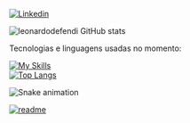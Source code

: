 [![Linkedin](https://img.shields.io/badge/LinkedIn-0077B5?style=for-the-badge&logo=linkedin&logoColor=white)](https://www.linkedin.com/in/leonardo-defendi-prado-337275189/)

![leonardodefendi GitHub stats](https://github-readme-stats.vercel.app/api?username=leonardodefendi&show_icons=true&theme=tokyonight)

Tecnologias e linguagens usadas no momento:

[![My Skills](https://skillicons.dev/icons?i=js,html,css,ts,node,git,linux,vscode)](https://skillicons.dev)
<br/>
[![Top Langs](https://github-readme-stats.vercel.app/api/top-langs/?username=leonardodefendi)](https://github.com/leonardodefendi/github-readme-stats)
 
    
 
 ![Snake animation](https://github.com/leonardodefendi/leonardodefendi/blob/output/github-contribution-grid-snake.svg)
 
[![readme](https://github-readme-stats.vercel.app/api/pin/?username=leonardodefendi&repo=leonardodefendi&theme=react)](https://github.com/leonardodefendi/leonardodefendi)
